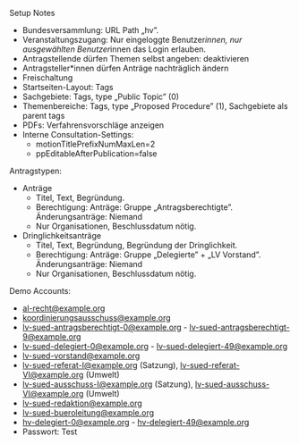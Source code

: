 Setup Notes

- Bundesversammlung: URL Path „hv”.
- Veranstaltungszugang: Nur eingeloggte Benutzer*innen, nur ausgewählten Benutzer*innen das Login erlauben.
- Antragstellende dürfen Themen selbst angeben: deaktivieren
- Antragsteller*innen dürfen Anträge nachträglich ändern
- Freischaltung
- Startseiten-Layout: Tags
- Sachgebiete: Tags, type „Public Topic” (0)
- Themenbereiche: Tags, type „Proposed Procedure” (1), Sachgebiete als parent tags
- PDFs: Verfahrensvorschläge anzeigen
- Interne Consultation-Settings:
  - motionTitlePrefixNumMaxLen=2
  - ppEditableAfterPublication=false

Antragstypen:
- Anträge
  - Titel, Text, Begründung.
  - Berechtigung: Anträge: Gruppe „Antragsberechtigte”. Änderungsanträge: Niemand
  - Nur Organisationen, Beschlussdatum nötig.
- Dringlichkeitsanträge
  - Titel, Text, Begründung, Begründung der Dringlichkeit.
  - Berechtigung: Anträge: Gruppe „Delegierte” + „LV Vorstand”. Änderungsanträge: Niemand
  - Nur Organisationen, Beschlussdatum nötig.


Demo Accounts:
- al-recht@example.org
- koordinierungsausschuss@example.org
- lv-sued-antragsberechtigt-0@example.org - lv-sued-antragsberechtigt-9@example.org
- lv-sued-delegiert-0@example.org - lv-sued-delegiert-49@example.org
- lv-sued-vorstand@example.org
- lv-sued-referat-I@example.org (Satzung), lv-sued-referat-VI@example.org (Umwelt)
- lv-sued-ausschuss-I@example.org (Satzung), lv-sued-ausschuss-VI@example.org (Umwelt)
- lv-sued-redaktion@example.org
- lv-sued-bueroleitung@example.org
- hv-delegiert-0@example.org - hv-delegiert-49@example.org
- Passwort: Test
